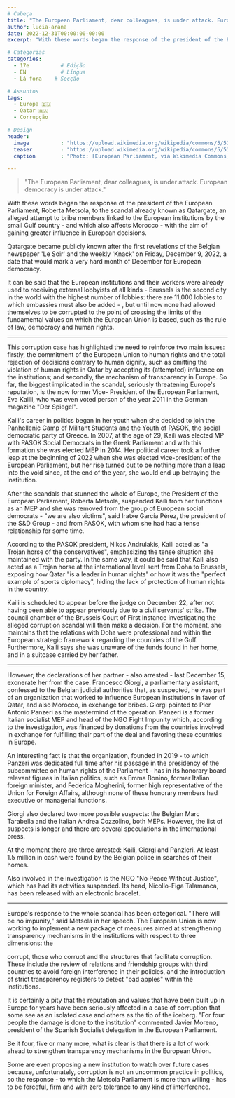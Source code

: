 ```yaml
---
# Cabeça
title: "The European Parliament, dear colleagues, is under attack. European democracy is under attack."
author: lucia-arana
date: 2022-12-31T00:00:00-00:00
excerpt: "With these words began the response of the president of the European Parliament, Roberta Metsola, to the scandal already known as Qatargate, an alleged attempt to bribe members linked to the European institutions by the small Gulf country - and which also affects Morocco - with the aim of gaining greater influence in European decisions."

# Categorias
categories:
  - 17e          # Edição
  - EN           # Língua
  - Lá fora    # Secção

# Assuntos
tags:
  - Europa 🇪🇺
  - Qatar 🇶🇦
  - Corrupção

# Design
header:
  image          : "https://upload.wikimedia.org/wikipedia/commons/5/51/Roberta_Metsola_to_unveil_John_Hume_bust_in_European_Parliament_in_Strasbourg_-_52160327726.jpg"
  teaser         : "https://upload.wikimedia.org/wikipedia/commons/5/51/Roberta_Metsola_to_unveil_John_Hume_bust_in_European_Parliament_in_Strasbourg_-_52160327726.jpg"
  caption        : "Photo: [European Parliament, via Wikimedia Commons](https://commons.wikimedia.org/wiki/File:Roberta_Metsola_to_unveil_John_Hume_bust_in_European_Parliament_in_Strasbourg_-_52160327726.jpg)"

---
```



> "The European Parliament, dear colleagues, is under attack. European democracy is under attack."

With these words began the response of the president of the European Parliament, Roberta Metsola, to the scandal already known as Qatargate, an alleged attempt to bribe members linked to the European institutions by the small Gulf country - and which also affects Morocco - with the aim of gaining greater influence in European decisions.

Qatargate became publicly known after the first revelations of the Belgian newspaper 'Le Soir' and the weekly 'Knack' on Friday, December 9, 2022, a date that would mark a very hard month of December for European democracy.

It can be said that the European institutions and their workers were already used to receiving external lobbyists of all kinds - Brussels is the second city in the world with the highest number of lobbies: there are 11,000 lobbies to which embassies must also be added - , but until now none had allowed themselves to be corrupted to the point of crossing the limits of the fundamental values on which the European Union is based, such as the rule of law, democracy and human rights.

---

This corruption case has highlighted the need to reinforce two main issues: firstly, the commitment of the European Union to human rights and the total rejection of decisions contrary to human dignity, such as omitting the violation of human rights in Qatar by accepting its (attempted) influence on the institutions; and secondly, the mechanism of transparency in Europe. So far, the biggest implicated in the scandal, seriously threatening Europe's reputation, is the now former Vice- President of the European Parliament, Eva Kailli, who was even voted person of the year 2011 in the German magazine "Der Spiegel".

Kaili's career in politics began in her youth when she decided to join the Panhellenic Camp of Militant Students and the Youth of PASOK, the social democratic party of Greece. In 2007, at the age of 29, Kailí was elected MP with PASOK Social Democrats in the Greek Parliament and with this formation she was elected MEP in 2014. Her political career took a further leap at the beginning of 2022 when she was elected vice-president of the European Parliament, but her rise turned out to be nothing more than a leap into the void since, at the end of the year, she would end up betraying the institution.

After the scandals that stunned the whole of Europe, the President of the European Parliament, Roberta Metsola, suspended Kaili from her functions as an MEP and she was removed from the group of European social democrats - "we are also victims", said Iratxe García Pérez, the president of the S&D Group - and from PASOK, with whom she had had a tense relationship for some time.

According to the PASOK president, Nikos Andrulakis, Kaili acted as "a Trojan horse of the conservatives", emphasizing the tense situation she maintained with the party. In the same way, it could be said that Kaili also acted as a Trojan horse at the international level sent from Doha to Brussels, exposing how Qatar "is a leader in human rights" or how it was the "perfect example of sports diplomacy", hiding the lack of protection of human rights in the country.

Kaili is scheduled to appear before the judge on December 22, after not having been able to appear previously due to a civil servants' strike. The council chamber of the Brussels Court of First Instance investigating the alleged corruption scandal will then make a decision. For the moment, she maintains that the relations with Doha were professional and within the European strategic framework regarding the countries of the Gulf. Furthermore, Kaili says she was unaware of the funds found in her home, and in a suitcase carried by her father.

---

However, the declarations of her partner - also arrested - last December 15, exonerate her from the case. Francesco Giorgi, a parliamentary assistant, confessed to the Belgian judicial authorities that, as suspected, he was part of an organization that worked to influence European institutions in favor of Qatar, and also Morocco, in exchange for bribes. Giorgi pointed to Pier Antonio Panzeri as the mastermind of the operation. Panzeri is a former Italian socialist MEP and head of the NGO Fight Impunity which, according to the investigation, was financed by donations from the countries involved in exchange for fulfilling their part of the deal and favoring these countries in Europe.

An interesting fact is that the organization, founded in 2019 - to which Panzeri was dedicated full time after his passage in the presidency of the subcommittee on human rights of the Parliament - has in its honorary board relevant figures in Italian politics, such as Emma Bonino, former Italian foreign minister, and Federica Mogherini, former high representative of the Union for Foreign Affairs, although none of these honorary members had executive or managerial functions.

Giorgi also declared two more possible suspects: the Belgian Marc Tarabella and the Italian Andrea Cozzolino, both MEPs. However, the list of suspects is longer and there are several speculations in the international press.

At the moment there are three arrested: Kaili, Giorgi and Panzieri. At least 1.5 million in cash were found by the Belgian police in searches of their homes.

Also involved in the investigation is the NGO "No Peace Without Justice", which has had its activities suspended. Its head, Nicollo-Figa Talamanca, has been released with an electronic bracelet.

---

Europe's response to the whole scandal has been categorical. "There will be no impunity," said Metsola in her speech. The European Union is now working to implement a new package of measures aimed at strengthening transparency mechanisms in the institutions with respect to three dimensions: the

corrupt, those who corrupt and the structures that facilitate corruption. These include the review of relations and friendship groups with third countries to avoid foreign interference in their policies, and the introduction of strict transparency registers to detect "bad apples" within the institutions.

It is certainly a pity that the reputation and values that have been built up in Europe for years have been seriously affected in a case of corruption that some see as an isolated case and others as the tip of the iceberg. "For four people the damage is done to the institution" commented Javier Moreno, president of the Spanish Socialist delegation in the European Parliament.

Be it four, five or many more, what is clear is that there is a lot of work ahead to strengthen transparency mechanisms in the European Union.

Some are even proposing a new institution to watch over future cases because, unfortunately, corruption is not an uncommon practice in politics, so the response - to which the Metsola Parliament is more than willing - has to be forceful, firm and with zero tolerance to any kind of interference.